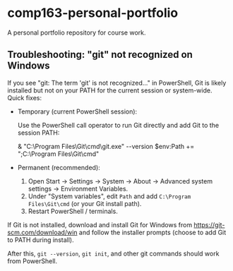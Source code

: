 # comp163-personal-portfolio
A personal portfolio repository for course work.

## Troubleshooting: "git" not recognized on Windows

If you see "git: The term 'git' is not recognized..." in PowerShell, Git is likely installed but not on your PATH for the current session or system-wide. Quick fixes:

- Temporary (current PowerShell session):

	Use the PowerShell call operator to run Git directly and add Git to the session PATH:

	& "C:\Program Files\Git\cmd\git.exe" --version
	$env:Path += ";C:\Program Files\Git\cmd"

- Permanent (recommended):

	1. Open Start → Settings → System → About → Advanced system settings → Environment Variables.
	2. Under "System variables", edit `Path` and add `C:\Program Files\Git\cmd` (or your Git install path).
	3. Restart PowerShell / terminals.

If Git is not installed, download and install Git for Windows from https://git-scm.com/download/win and follow the installer prompts (choose to add Git to PATH during install).

After this, `git --version`, `git init`, and other git commands should work from PowerShell.

